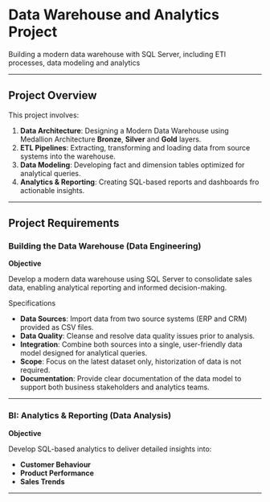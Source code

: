 # **Data Warehouse and Analytics Project**
Building a modern data warehouse with SQL Server, including ETl processes, data modeling and analytics

------------------------------------------------------------------------------------------------------------------------------------------

## **Project Overview**
This project involves:
  1. **Data Architecture**: Designing a Modern Data Warehouse using Medallion Architecture **Bronze**, **Silver** and **Gold** layers.
  2. **ETL Pipelines**: Extracting, transforming and loading data from source systems into the warehouse.
  3. **Data Modeling**: Developing fact and dimension tables optimized for analytical queries.
  4. **Analytics & Reporting**: Creating SQL-based reports and dashboards fro actionable insights.

--------------------------------------------------------------------------------------------------------------------------------------------

## **Project Requirements**
### **Building the Data Warehouse (Data Engineering)**

**Objective**

Develop a modern data warehouse using SQL Server to consolidate sales data, enabling analytical reporting and informed decision-making.

Specifications
  - **Data Sources**: Import data from two source systems (ERP and CRM) provided as CSV files.
  - **Data Quality**: Cleanse and resolve data quality issues prior to analysis.
  - **Integration**: Combine both sources into a single, user-friendly data model designed for analytical queries.
  - **Scope**: Focus on the latest dataset only, historization of data is not required.
  - **Documentation**: Provide clear documentation of the data model to support both business stakeholders and analytics teams.

--------------------------------------------------------------------------------------------------------------------------------------------------

### **BI: Analytics & Reporting (Data Analysis)**
**Objective**

Develop SQL-based analytics to deliver detailed insights into:
  - **Customer Behaviour**
  - **Product Performance**
  - **Sales Trends**

-----------------------------------------------------------------------------------------------------------------------------------------------------


     
